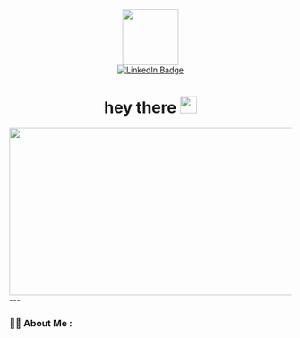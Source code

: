 <!--
**abdulvokhid/abdulvokhid** is a ✨ _special_ ✨ repository because its `README.md` (this file) appears on your GitHub profile.

Here are some ideas to get you started:

- 🔭 I’m currently working on ...
- 🌱 I’m currently learning ...
- 👯 I’m looking to collaborate on ...
- 🤔 I’m looking for help with ...
- 💬 Ask me about ...
- 📫 How to reach me: ...
- 😄 Pronouns: ...
- ⚡ Fun fact: ...
-->
<div align="center">
    <div id="header">
        <img src="https://media.giphy.com/media/lP8xu5t2DLGG045H8F/giphy.gif" width="100"/>
    </div>
    <div id="badges">
      <a href="https://www.linkedin.com/in/abdulvokhid-azimov-1b18961a4/">
        <img src="https://img.shields.io/badge/LinkedIn-blue?style=for-the-badge&logo=linkedin&logoColor=white" alt="LinkedIn Badge"/>
      </a>
    </div>
    <div>
        <img src="https://komarev.com/ghpvc/?username=abdulvokhid&style=flat-square&color=blue" alt=""/>
    </div>
    <h1>
      hey there
      <img src="https://media.giphy.com/media/hvRJCLFzcasrR4ia7z/giphy.gif" width="30px"/>
    </h1>
    <div>
        <img src="https://media.giphy.com/media/dWesBcTLavkZuG35MI/giphy.gif" width="600" height="300"/>
    </div>
</div>
---

### :technologist: About Me :
